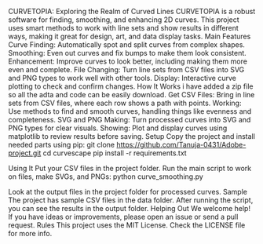 CURVETOPIA: Exploring the Realm of Curved Lines
CURVETOPIA is a robust software for finding, smoothing, and enhancing 2D curves. This project uses smart methods to work with line sets and show results in different ways, making it great for design, art, and data display tasks.
Main Features
Curve Finding: Automatically spot and split curves from complex shapes.
Smoothing: Even out curves and fix bumps to make them look consistent.
Enhancement: Improve curves to look better, including making them more even and complete.
File Changing: Turn line sets from CSV files into SVG and PNG types to work well with other tools.
Display: Interactive curve plotting to check and confirm changes.
How It Works
i have added a zip file so all the adta and code can be easily download.
Get CSV Files: Bring in line sets from CSV files, where each row shows a path with points.
Working: Use methods to find and smooth curves, handling things like evenness and completeness.
SVG and PNG Making: Turn processed curves into SVG and PNG types for clear visuals.
Showing: Plot and display curves using matplotlib to review results before saving.
Setup
Copy the project and install needed parts using pip:
git clone https://github.com/Tanuja-0431/Adobe-project.git
cd curvescape
pip install -r requirements.txt

Using It
Put your CSV files in the project folder.
Run the main script to work on files, make SVGs, and PNGs:
python curve_smoothing.py

Look at the output files in the project folder for processed curves.
Sample
The project has sample CSV files in the data folder. After running the script, you can see the results in the output folder.
Helping Out
We welcome help! If you have ideas or improvements, please open an issue or send a pull request.
Rules
This project uses the MIT License. Check the LICENSE file for more info.

